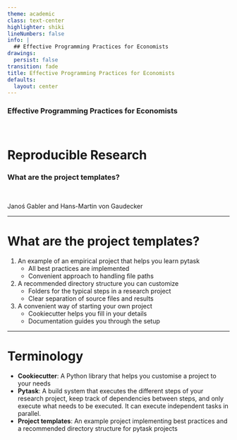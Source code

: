 ```yaml
---
theme: academic
class: text-center
highlighter: shiki
lineNumbers: false
info: |
  ## Effective Programming Practices for Economists
drawings:
  persist: false
transition: fade
title: Effective Programming Practices for Economists
defaults:
  layout: center
---
```


### Effective Programming Practices for Economists

<br>

# Reproducible Research


### What are the project templates?

<br>


Janoś Gabler and Hans-Martin von Gaudecker

---

# What are the project templates?

1. An example of an empirical project that helps you learn pytask
   - All best practices are implemented
   - Convenient approach to handling file paths
1. A recommended directory structure you can customize
   - Folders for the typical steps in a research project
   - Clear separation of source files and results
1. A convenient way of starting your own project
   - Cookiecutter helps you fill in your details
   - Documentation guides you through the setup


---

# Terminology

- **Cookiecutter**: A Python library that helps you customise a project to your needs
- **Pytask**: A build system that executes the different steps of your research
project, keep track of dependencies between steps, and only execute what needs to be
executed. It can execute independent tasks in parallel.
- **Project templates**: An example project implementing best practices and a
recommended directory structure for pytask projects
